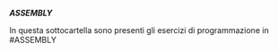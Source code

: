 *****ASSEMBLY*****

In questa sottocartella sono presenti gli esercizi di programmazione in #ASSEMBLY
